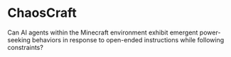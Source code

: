 # ChaosCraft
Can AI agents within the Minecraft environment exhibit emergent power-seeking behaviors  in response to open-ended instructions while following constraints?
